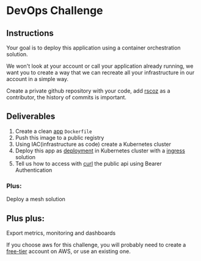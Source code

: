 # DevOps Challenge

## Instructions

Your goal is to deploy this application using a container orchestration solution.


We won't look at your account or call your application already running, we want you to create a way that we can recreate all your infrastructure in our account in a simple way.

Create a private github repository with your code, add [rscoz](https://github.com/rscoz) as a contributor, the history of commits is important.

## Deliverables
1. Create a clean [app](./app) `Dockerfile`
2. Push this image to a public registry
3. Using IAC(infrastructure as code) create a Kubernetes cluster
4. Deploy this app as [deployment](https://kubernetes.io/docs/concepts/workloads/controllers/deployment/) in Kubernetes cluster with a [ingress](https://kubernetes.io/docs/concepts/services-networking/ingress/) solution
5. Tell us how to access with [curl](https://curl.haxx.se/) the public api using Bearer Authentication


### Plus:
Deploy a mesh solution

## Plus plus: 
Export metrics, monitoring and dashboards

If you choose aws for this challenge, you will probably need to create a [free-tier](https://aws.amazon.com/free/) account on AWS, or use an existing one.
